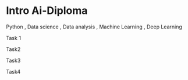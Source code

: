 # Intro Ai-Diploma
Python , Data science , Data analysis , Machine Learning , Deep Learning

Task 1

Task2

Task3

Task4
